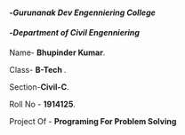 ####  -*Gurunanak Dev Engenniering College*

####  -*Department of Civil Engenniering*

Name- <strong>Bhupinder Kumar</strong>.

Class-  <strong>B-Tech </strong>.

Section-<strong>Civil-C</strong>.

Roll No - <strong>1914125</strong>.

Project Of -  <strong>Programing For Problem Solving</strong>
